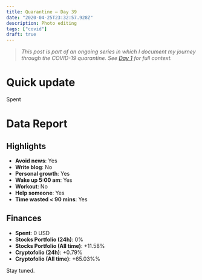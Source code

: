 ```yaml
---
title: Quarantine — Day 39
date: "2020-04-25T23:32:57.928Z"
description: Photo editing
tags: ["covid"]
draft: true
---
```


> *This post is part of an ongoing series in which I document my journey through the COVID-19 quarantine. See [Day 1](/quarantine-day-1) for full context.*

<div class="divider"></div>

# Quick update

Spent 

<div class="divider"></div>

# Data Report

## Highlights

* **Avoid news**: Yes
* **Write blog**: No
* **Personal growth**: Yes
* **Wake up 5:00 am**: Yes
* **Workout**: No
* **Help someone**: Yes
* **Time wasted < 90 mins**: Yes

## Finances

* **Spent**: 0 USD
* **Stocks Portfolio (24h)**: 0%
* **Stocks Portfolio (All time)**: +11.58%
* **Cryptofolio (24h)**: +0.79%
* **Cryptofolio (All time)**: +65.03%%

<div class="divider"></div>

Stay tuned.
